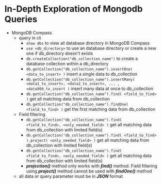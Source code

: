 # In-Depth Exploration of Mongodb Queries

- MongoDB Compass
    - query in cli
        - ```show dbs``` to view all database directory in MongoDB Compass
        - ```use <db_directory>``` to use an database directory or create a new one if db_directory doesn't exists
        - ```db.createCollection("db_collection_name")``` to create a database collection within a db_directory
        - ```db.getCollection("db_collection_name").insertOne( <data_to_insert> )``` insert a single data to db_collection
        - ```db.getCollection("db_collection_name").insertMany( <data1_to_insert>, <data2_to_insert>, ... , <data999_to_insert )``` insert many data at once to db_collection
        - ```db.getCollection("db_collection_name").find( <field_to_find> )``` get all matching data from db_collection
        - ```db.getCollection("db_collection_name").findOne( <field_to_find> )``` get the first matching data from db_collection
    - Field filtering
        - ```db.getCollection("db_collection_name").find( <field_to_find>, <only_needed_field> )``` get all matching data from db_collection with limited field(s)
        - ```db.getCollection("db_collection_name").find( <field_to_find> ).project( <only_needed_field> )``` get all matching data from db_collection with limited field(s)
        - ```db.getCollection("db_collection_name").find( <field_to_find>, <only_needed_field> )``` get all matching data from db_collection with limited field(s)
        - **_projection()_** method only works with **_find()_** method. Field filtering using **_project()_** method cannot be used with **_findOne()_** method
    - all data or query parameter must be in **_JSON_** format
